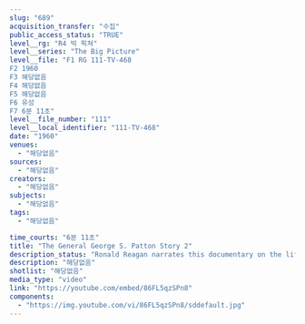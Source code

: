 ```yaml
---
slug: "689"
acquisition_transfer: "수집"
public_access_status: "TRUE"
level__rg: "R4 빅 픽쳐"
level__series: "The Big Picture"
level__file: "F1 RG 111-TV-468
F2 1960
F3 해당없음
F4 해당없음
F5 해당없음
F6 유성
F7 6분 11초"
level__file_number: "111"
level__local_identifier: "111-TV-468"
date: "1960"
venues: 
  - "해당없음"
sources: 
  - "해당없음"
creators: 
  - "해당없음"
subjects: 
  - "해당없음"
tags: 
  - "해당없음"

time_courts: "6분 11초"
title: "The General George S. Patton Story 2"
description_status: "Ronald Reagan narrates this documentary on the life of one of America`s most colorful military leaders. A study in duty, patriotism and loyalty."
description: "해당없음"
shotlist: "해당없음"
media_type: "video"
link: "https://youtube.com/embed/86FL5qzSPn8"
components: 
  - "https://img.youtube.com/vi/86FL5qzSPn8/sddefault.jpg"
---
```

